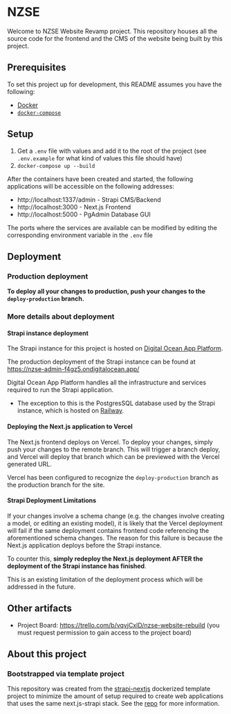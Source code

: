 # NZSE

Welcome to NZSE Website Revamp project. This repository houses all the source code for the frontend and the CMS of the website being built by this project.

## Prerequisites
To set this project up for development, this README assumes you have the following:
- [Docker](https://docs.docker.com/engine/install/)
- [`docker-compose`](https://docs.docker.com/compose/install/)

## Setup

1. Get a `.env` file with values and add it to the root of the project (see `.env.example` for what kind of values this file should have)
2. `docker-compose up --build`

After the containers have been created and started, the following applications will be accessible on the following addresses:
- http://localhost:1337/admin - Strapi CMS/Backend
- http://localhost:3000 - Next.js Frontend
- http://localhost:5000 - PgAdmin Database GUI

The ports where the services are available can be modified by editing the corresponding environment variable in the `.env` file

## Deployment

### Production deployment

**To deploy all your changes to production, push your changes to the `deploy-production` branch.**

### More details about deployment

#### Strapi instance deployment

The Strapi instance for this project is hosted on [Digital Ocean App Platform](https://cloud.digitalocean.com/apps/6eb9d50b-a68c-43bb-ae05-e6bd8bf764eb/overview).

The production deployment of the Strapi instance can be found at https://nzse-admin-f4gz5.ondigitalocean.app/

Digital Ocean App Platform handles all the infrastructure and services required to run the Strapi application.

- The exception to this is the PostgresSQL database used by the Strapi instance, which is hosted on [Railway](Railwayhttps://railway.app/project/eeea991a-5418-476a-9f88-705f44dc18d3).

#### Deploying the Next.js application to Vercel

The Next.js frontend deploys on Vercel. To deploy your changes, simply push your changes to the remote branch. This will trigger a branch deploy, and Vercel will deploy that branch which can be previewed with the Vercel generated URL.

Vercel has been configured to recognize the `deploy-production` branch as the production branch for the site.

#### Strapi Deployment Limitations

If your changes involve a schema change (e.g. the changes involve creating a model, or editing
an existing model), it is likely that the Vercel deployment will fail if the same deployment
contains frontend code referencing the aforementioned schema changes. The reason for this failure
is because the Next.js application deploys before the Strapi instance.

To counter this, **simply redeploy the Next.js deployment AFTER the deployment of the Strapi instance has finished**.

This is an existing limitation of the deployment process which will be addressed in the future.

## Other artifacts

- Project Board: https://trello.com/b/vqvjCxlD/nzse-website-rebuild (you must request permission to gain access to the project board)

## About this project

### Bootstrapped via template project
This repository was created from the [strapi-nextjs](https://github.com/crisosron/strapi-nextjs) dockerized template project to minimize the amount of setup required to create web applications that uses the same next.js-strapi stack. See the [repo](https://github.com/crisosron/strapi-nextjs) for more information.
